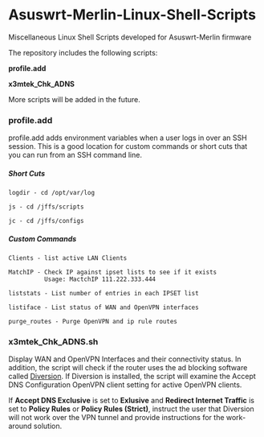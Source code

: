 # Asuswrt-Merlin-Linux-Shell-Scripts
Miscellaneous Linux Shell Scripts developed for Asuswrt-Merlin firmware

The repository includes the following scripts:

**profile.add**

**x3mtek_Chk_ADNS**

More scripts will be added in the future.

### profile.add
profile.add adds environment variables when a user logs in over an SSH session.  This is a good location for custom commands or short cuts that you can run from an SSH command line.

##### Short Cuts
```
logdir - cd /opt/var/log

js - cd /jffs/scripts

jc - cd /jffs/configs
```


##### Custom Commands
```
Clients - list active LAN Clients

MatchIP - Check IP against ipset lists to see if it exists
          Usage: MactchIP 111.222.333.444

liststats - List number of entries in each IPSET list

listiface - List status of WAN and OpenVPN interfaces

purge_routes - Purge OpenVPN and ip rule routes
```
### x3mtek_Chk_ADNS.sh

Display WAN and OpenVPN Interfaces and their connectivity status.  In addition, the script will check if the router uses the ad blocking software called [Diversion](https://diversion.ch).  If Diversion is installed, the script will examine the Accept DNS Configuration OpenVPN client setting for active OpenVPN clients.

If **Accept DNS Exclusive** is set to **Exlusive** and **Redirect Internet Traffic** is set to **Policy Rules** or
**Policy Rules (Strict)**, instruct the user that Diversion will not work over the VPN tunnel and provide instructions for the work-around solution.
